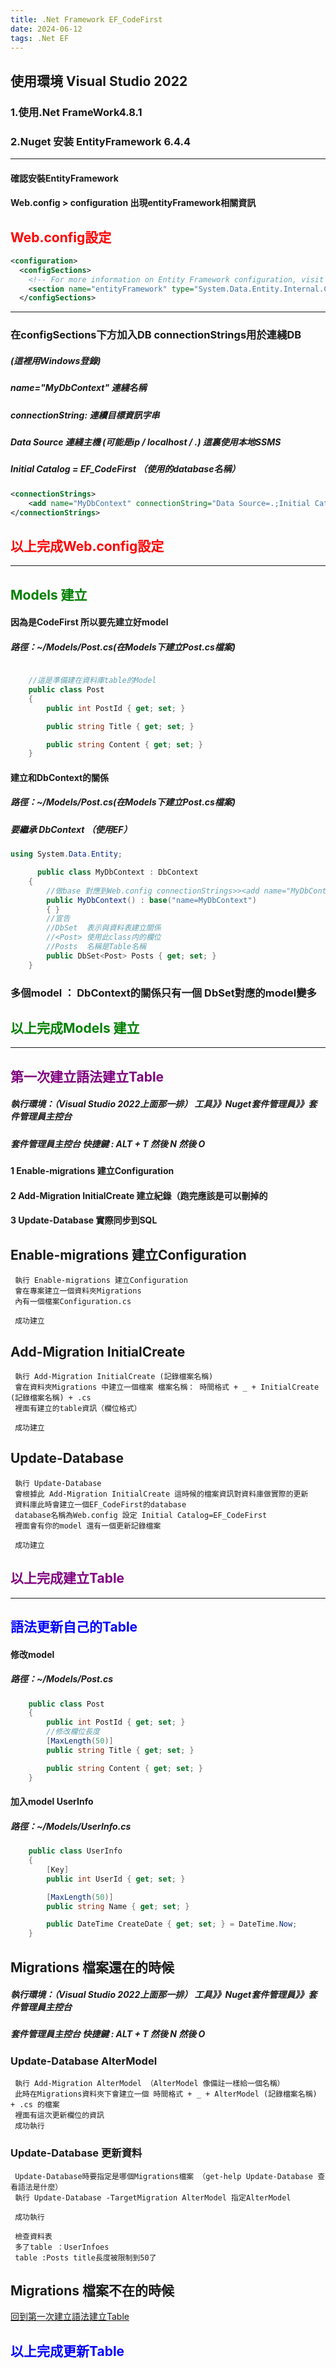 ```yaml
---
title: .Net Framework EF_CodeFirst
date: 2024-06-12
tags: .Net EF
---
```

## 使用環境 Visual Studio 2022
### 1.使用.Net FrameWork4.8.1
### 2.Nuget 安装 EntityFramework 6.4.4
<hr />

#### 確認安裝EntityFramework
#### Web.config > configuration 出現entityFramework相關資訊

<h2><font color="red">Web.config設定</font></h2>

``` xml
<configuration>
  <configSections>
    <!-- For more information on Entity Framework configuration, visit http://go.microsoft.com/fwlink/?LinkID=237468 -->
    <section name="entityFramework" type="System.Data.Entity.Internal.ConfigFile.EntityFrameworkSection, EntityFramework, Version=6.0.0.0, Culture=neutral, PublicKeyToken=b77a5c561934e089" requirePermission="false" />
  </configSections>
```
<hr />

### 在configSections下方加入DB connectionStrings用於連綫DB
##### (這裡用Windows登錄)
##### name="MyDbContext"  連綫名稱
##### connectionString: 連續目標資訊字串
##### Data Source 連綫主機 (可能是ip / localhost / .) 這裏使用本地SSMS
##### Initial Catalog = EF_CodeFirst （使用的database名稱）

``` xml
<connectionStrings>
    <add name="MyDbContext" connectionString="Data Source=.;Initial Catalog=EF_CodeFirst;Integrated Security=True;" providerName="System.Data.SqlClient" />
</connectionStrings>
```
<h2><font color="red">以上完成Web.config設定</font></h2>
<hr />

<h2><font color="green">Models 建立</font></h2>

#### 因為是CodeFirst 所以要先建立好model
##### 路徑：~/Models/Post.cs(在Models下建立Post.cs檔案)
``` C#

    //這是準備建在資料庫table的Model 
    public class Post
    {
        public int PostId { get; set; }

        public string Title { get; set; }

        public string Content { get; set; }
    }
```
#### 建立和DbContext的關係
##### 路徑：~/Models/Post.cs(在Models下建立Post.cs檔案)
##### 要繼承 DbContext （使用EF）
```  C#
using System.Data.Entity;

      public class MyDbContext : DbContext
    {
        //做base 對應到Web.config connectionStrings>><add name="MyDbContext".....
        public MyDbContext() : base("name=MyDbContext")
        { }
        //宣告
        //DbSet  表示與資料表建立關係
        //<Post> 使用此class内的欄位
        //Posts  名稱是Table名稱
        public DbSet<Post> Posts { get; set; }
    }
```
### 多個model ： DbContext的關係只有一個 DbSet對應的model變多
<h2><font color="green">以上完成Models 建立</font></h2>
<hr />

<h2 id="InitialCreate"><font color="Purple">第一次建立語法建立Table</font></h2>

##### 執行環境：（Visual Studio 2022上面那一排） 工具》》Nuget套件管理員》》套件管理員主控台
##### 套件管理員主控台 快捷鍵 : ALT + T  然後 N 然後 O
#### 1 Enable-migrations 建立Configuration
#### 2 Add-Migration InitialCreate 建立紀錄（跑完應該是可以刪掉的
#### 3 Update-Database 實際同步到SQL

## Enable-migrations 建立Configuration
``` 
 執行 Enable-migrations 建立Configuration
 會在專案建立一個資料夾Migrations 
 內有一個檔案Configuration.cs 

 成功建立
```
## Add-Migration InitialCreate 
```
 執行 Add-Migration InitialCreate (記錄檔案名稱)
 會在資料夾Migrations 中建立一個檔案 檔案名稱： 時間格式 + _ + InitialCreate (記錄檔案名稱) + .cs
 裡面有建立的table資訊（欄位格式）

 成功建立
```

## Update-Database 
```
 執行 Update-Database 
 會根據此 Add-Migration InitialCreate 這時候的檔案資訊對資料庫做實際的更新 
 資料庫此時會建立一個EF_CodeFirst的database
 database名稱為Web.config 設定 Initial Catalog=EF_CodeFirst
 裡面會有你的model 還有一個更新記錄檔案

 成功建立
```

<h2><font color="Purple">以上完成建立Table</font></h2>

<hr />

<h2><font color="blue">語法更新自己的Table</font></h2>

#### 修改model
##### 路徑：~/Models/Post.cs
``` c#
    public class Post
    {
        public int PostId { get; set; }
        //修改欄位長度
        [MaxLength(50)]
        public string Title { get; set; }

        public string Content { get; set; }
    }
```
#### 加入model UserInfo
##### 路徑：~/Models/UserInfo.cs
``` c#
    public class UserInfo
    {
        [Key]
        public int UserId { get; set; }

        [MaxLength(50)]
        public string Name { get; set; }

        public DateTime CreateDate { get; set; } = DateTime.Now;
    }
```
## Migrations 檔案還在的時候
##### 執行環境：（Visual Studio 2022上面那一排） 工具》》Nuget套件管理員》》套件管理員主控台
##### 套件管理員主控台 快捷鍵 : ALT + T  然後 N 然後 O
### Update-Database AlterModel
```
 執行 Add-Migration AlterModel （AlterModel 像備註一樣給一個名稱）
 此時在Migrations資料夾下會建立一個 時間格式 + _ + AlterModel (記錄檔案名稱) + .cs 的檔案
 裡面有這次更新欄位的資訊
 成功執行
```
### Update-Database 更新資料
```
 Update-Database時要指定是哪個Migrations檔案 （get-help Update-Database 查看語法是什麼）
 執行 Update-Database -TargetMigration AlterModel 指定AlterModel
 
 成功執行

 檢查資料表
 多了table ：UserInfoes 
 table :Posts title長度被限制到50了
```
## Migrations 檔案不在的時候

<a href="#InitialCreate">回到第一次建立語法建立Table</a>

<h2><font color="blue">以上完成更新Table</font></h2>
